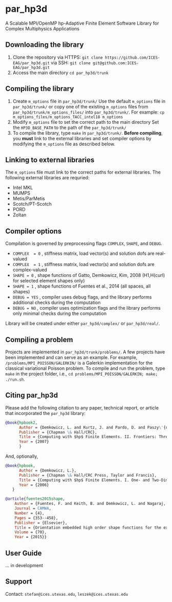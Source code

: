 # par_hp3d
A Scalable MPI/OpenMP hp-Adaptive Finite Element Software Library
for Complex Multiphysics Applications

## Downloading the library
1. Clone the repository
via HTTPS: `git clone https://github.com/ICES-EAG/par_hp3d.git`
via SSH: `git clone git@github.com:ICES-EAG/par_hp3d.git`
2. Access the main directory
`cd par_hp3d/trunk`

## Compiling the library
1. Create `m_options` file in `par_hp3d/trunk/`
Use the default `m_options` file in `par_hp3d/trunk/` or copy one of the existing `m_options` files from `par_hp3d/trunk/m_options_files/` into `par_hp3d/trunk/`. For example: `cp m_options_files/m_options_TACC_intel18 m_options`
2. Modify `m_options` file to set the correct path to the main directory
Set the `HP3D_BASE_PATH` to the path of the `par_hp3d/trunk/`
3. To compile the library, type `make` in `par_hp3d/trunk/`. **Before compiling**, you **must** link to the external libraries and set compiler options by modifying the `m_options` file as described below.

## Linking to external libraries
The `m_options` file must link to the correct paths for external libraries. The following external libraries are requried:
- Intel MKL
- MUMPS
- Metis/ParMetis
- Scotch/PT-Scotch
- PORD
- Zoltan

## Compiler options
Compilation is governed by preprocessing flags `COMPLEX`, `SHAPE`, and `DEBUG`.
- `COMPLEX  = 0` , stiffness matrix, load vector(s) and solution dofs are real-valued
- `COMPLEX  = 1` , stiffness matrix, load vector(s) and solution dofs are complex-valued
- `SHAPE = 0` , shape functions of Gatto, Demkowicz, Kim, 2008 (H1,H(curl) for selected element shapes only)
- `SHAPE = 1` , shape functions of Fuentes et al., 2014 (all spaces, all shapes)
- `DEBUG = YES` , compiler uses debug flags, and the library performs additional checks during the computation
- `DEBUG = NO` , compiler uses optimization flags and the library performs only minimal checks during the computation

Library will be created under either `par_hp3d/complex/` or `par_hp3d/real/`.

## Compiling a problem
Projects are implemented in `par_hp3d/trunk/problems/`. A few projects have been implemented and can serve as an example. For example, `/problems/MPI_POISSON/GALERKIN/` is a Galerkin implementation for the classical variational Poisson problem. To compile and run the problem, type `make`  in the project folder, i.e., `cd problems/MPI_POISSON/GALERKIN; make; ./run.sh`.

## Citing par_hp3d
Please add the following citation to any paper, technical report, or article that incorporated the `par_hp3d` library:
```bibtex
@book{hpbook2,
      Author = {Demkowicz, L. and Kurtz, J. and Pardo, D. and Paszy\'{n}ski, M. and Rachowicz, W. and Zdunek, A.},
      Publisher = {Chapman \& Hall/CRC},
      Title = {Computing with $hp$ Finite Elements. II. Frontiers: Three-Dimensional Elliptic and Maxwell Problems with Applications},
      Year = {2007}
      }
```
And, optionally,
```bibtex
@book{hpbook,
      Author = {Demkowicz, L.},
      Publisher = {Chapman \& Hall/CRC Press, Taylor and Francis},
      Title = {Computing with $hp$ Finite Elements. I. One- and Two-Dimensional Elliptic and Maxwell Problems},
      Year = {2006}
   }
```
```bibtex
@article{fuentes2015shape,
    Author = {Fuentes, F. and Keith, B. and Demkowicz, L. and Nagaraj, S.},
    Journal = CAMWA,
    Number = {4},
    Pages = {353--458},
    Publisher = {Elsevier},
    Title = {Orientation embedded high order shape functions for the exact sequence elements of all shapes},
    Volume = {70},
    Year = {2015}}
```

## User Guide
... in development

## Support
Contact: ``stefan@ices.utexas.edu``, ``leszek@ices.utexas.edu``
